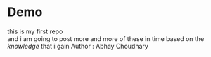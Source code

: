 # Demo
this is my first repo
<br>
and i am going to post more and more of these in time based on the <i>knowledge</i> that i gain
Author : Abhay Choudhary